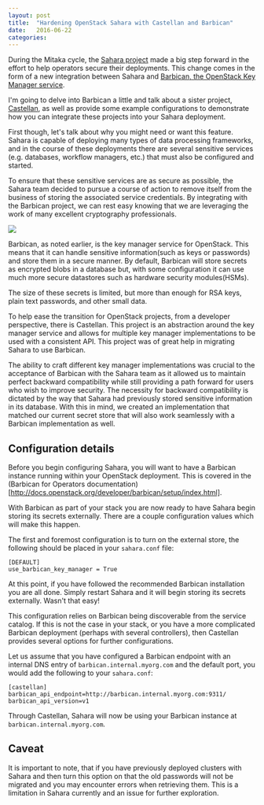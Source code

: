 ```yaml
---
layout: post
title:  "Hardening OpenStack Sahara with Castellan and Barbican"
date:   2016-06-22
categories:
---
```


During the Mitaka cycle, the
[Sahara project](http://docs.openstack.org/developer/sahara/index.html) made
a big step forward in the effort to help operators secure their deployments.
This change comes in the form of a new integration between Sahara and
[Barbican, the OpenStack Key Manager service](http://docs.openstack.org/developer/barbican/).

I'm going to delve into Barbican a little and talk about a sister project,
[Castellan](http://docs.openstack.org/developer/castellan/), as well as
provide some example configurations to demonstrate how you can integrate
these projects into your Sahara deployment.

First though, let's talk about why you might need or want this feature.
Sahara is capable of deploying many types of data processing frameworks,
and in the course of these deployments there are several sensitive services
(e.g. databases, workflow managers, etc.) that must also be configured and
started.

To ensure that these sensitive services are as secure as possible, the
Sahara team decided to pursue a course of action to remove itself from the
business of storing the associated service credentials. By integrating with
the Barbican project, we can rest easy knowing that we are leveraging the
work of many excellent cryptography professionals.

<img class="center" src="http://i.imgur.com/SKMsxgxm.png">

Barbican, as noted earlier, is the key manager service for OpenStack. This
means that it can handle sensitive information(such as keys or passwords) and
store them in a secure manner. By default, Barbican will store secrets as
encrypted blobs in a database but, with some configuration it can use much
more secure datastores such as hardware security modules(HSMs).

The size of these secrets is limited, but more than enough for RSA keys,
plain text passwords, and other small data.

To help ease the transition for OpenStack projects, from a developer
perspective, there is Castellan. This project is an abstraction around the
key manager service and allows for multiple key manager implementations to
be used with a consistent API. This project was of great help in migrating
Sahara to use Barbican.

The ability to craft different key manager implementations was crucial to the
acceptance of Barbican with the Sahara team as it allowed us to maintain
perfect backward compatibility while still providing a path forward for users
who wish to improve security. The necessity for backward compatibility is
dictated by the way that Sahara had previously stored sensitive information
in its database. With this in mind, we created an implementation that matched
our current secret store that will also work seamlessly with a Barbican
implementation as well.

## Configuration details

Before you begin configuring Sahara, you will want to have a Barbican
instance running within your OpenStack deployment. This is covered in the
(Barbican for Operators documentation)[http://docs.openstack.org/developer/barbican/setup/index.html].

With Barbican as part of your stack you are now ready to have Sahara begin
storing its secrets externally. There are a couple configuration values
which will make this happen.

The first and foremost configuration is to turn on the external store, the
following should be placed in your `sahara.conf` file:

```
[DEFAULT]
use_barbican_key_manager = True
```

At this point, if you have followed the recommended Barbican installation
you are all done. Simply restart Sahara and it will begin storing its
secrets externally. Wasn't that easy!

This configuration relies on Barbican being discoverable from the service
catalog. If this is not the case in your stack, or you have a more
complicated Barbican deployment (perhaps with several controllers), then
Castellan provides several options for further configurations.

Let us assume that you have configured a Barbican endpoint with an internal
DNS entry of `barbican.internal.myorg.com` and the default port, you would
add the following to your `sahara.conf`:

```
[castellan]
barbican_api_endpoint=http://barbican.internal.myorg.com:9311/
barbican_api_version=v1
```

Through Castellan, Sahara will now be using your Barbican instance at
`barbican.internal.myorg.com`.

## Caveat

It is important to note, that if you have previously deployed clusters with
Sahara and then turn this option on that the old passwords will not be
migrated and you may encounter errors when retrieving them. This is a
limitation in Sahara currently and an issue for further exploration.
